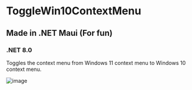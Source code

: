 # ToggleWin10ContextMenu
## Made in .NET Maui (For fun)
### .NET 8.0
Toggles the context menu from Windows 11 context menu to Windows 10 context menu.


![image](https://github.com/CCianfloneDev/ToggleWin10ContextMenu/assets/24930067/773b522c-6a67-4e3d-94e3-2dd86cbb6cc6)

